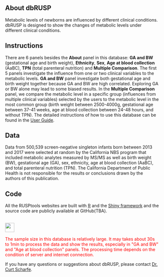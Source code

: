 ## About dbRUSP
Metabolic levels of newborns are influenced by different clinical conditions. dbRUSP is designed to show the changes of metabolic levels under different clinical conditions. 

## Instructions
There are 6 panels besides the **About** panel in this database: **GA and BW** (gestational age and birth weight), **Ethnicity**, **Sex**, **Age at blood collection** (AaBC), **TPN** (total parenteral nutrition) and **Multiple Comparison**. The first 5 panels investigate the influence from one or two clinical variables to the metabolic levels. **GA and BW** panel investigate both gestational age and birth weight together because GA and BW are high correlated. Exploring GA or BW alone may lead to some biased results. In the **Multiple Comparison** panel, we compare the metabolic level in a specific group (influences from multiple clinical variables) selected by the users to the metabolic level in the most common group (birth weight between 2500-4000g, gestational age between 37-41 weeks, age at blood collection between 24-48 hours, and without TPN). The detailed instructions of how to use this database can be found in the <a href="userguide.pdf" download="user_guide.pdf">User Guide</a>.

## Data
Data from 500,539 screen-negative singleton infants born between 2013 and 2017 were selected at random by the California NBS program that included metabolic analytes measured by MS/MS as well as birth weight (BW), gestational age (GA), sex, ethnicity, age at blood collection (AaBC), and total parenteral nutrition (TPN). The California Department of Public Health is not responsible for the results or conclusions drawn by the authors of this publication.

## Code
All the RUSPtools websites are built with <a href="http://www.r-project.org" target="_blank">R</a> and the <a href="http://shiny.rstudio.com" target="_blank">Shiny framework</a> and the source code are publicly available at GitHub(TBA). 

</br>

<img src="attention.png" width="30" height="30" /> 

<span style="color: red;"> The sample size in this database is relatively large. It may takes about 30s to 1min to process the data and show the results, especially in "GA and BW" and "Age at blood collection" panels. The processing time depends on the condition of server and internet connection. </span>

If you have any questions or suggestions about dbRUSP, please contact [Dr. Curt Scharfe](mailto:curt.scharfe@yale.edu). 
